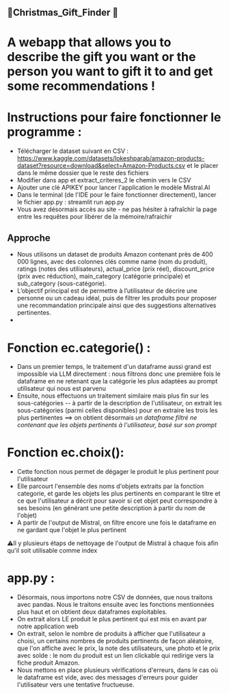 ## 🎄Christmas_Gift_Finder 🎁
# A webapp that allows you to describe the gift you want or the person you want to gift it to and get some recommendations !

# Instructions pour faire fonctionner le programme :
- Télécharger le dataset suivant en CSV : https://www.kaggle.com/datasets/lokeshparab/amazon-products-dataset?resource=download&select=Amazon-Products.csv et le placer dans le même dossier que le reste des fichiers
- Modifier dans app et extract_criteres_2 le chemin vers le CSV
- Ajouter une clé APIKEY pour lancer l'application le modèle Mistral.AI
- Dans le terminal (de l'IDE pour le faire fonctionner directement), lancer le fichier app.py : streamlit run app.py
- Vous avez désormais accès au site - ne pas hésiter à rafraîchir la page entre les requêtes pour libérer de la mémoire/rafraichir

## Approche 
- Nous utilisons un dataset de produits Amazon contenant près de 400 000 lignes, avec des colonnes clés comme name (nom du produit), ratings (notes des utilisateurs), actual_price (prix réel), discount_price (prix avec réduction), main_category (catégorie principale) et sub_category (sous-catégorie).
- L’objectif principal est de permettre à l’utilisateur de décrire une personne ou un cadeau idéal, puis de filtrer les produits pour proposer une recommandation principale ainsi que des suggestions alternatives pertinentes.
- 
# Fonction ec.categorie() :
- Dans un premier temps, le traitement d'un dataframe aussi grand est impossible via LLM directement : nous filtrons donc une première fois le dataframe en ne retenant que la catégorie les plus adaptées au prompt utilisateur qui nous est parvenu 
- Ensuite, nous effectuons un traitement similaire mais plus fin sur les sous-catégories -- à partir de la description de l'utilisateur, on extrait les sous-catégories (parmi celles disponibles) pour en extraire les trois les plus pertinentes ==> on obtient désormais *un dataframe filtré ne contenant que les objets pertinents à l'utilisateur, basé sur son prompt*

# Fonction ec.choix():
- Cette fonction nous permet de dégager le produit le plus pertinent pour l'utilisateur
- Elle parcourt l'ensemble des noms d'objets extraits par la fonction categorie, et garde les objets les plus pertinents en comparant le titre et ce que l'utilisateur a décrit pour savoir si cet objet peut correspondre à ses besoins (en générant une petite description à partir du nom de l'objet)
- A partir de l'output de Mistral, on filtre encore une fois le dataframe en ne gardant que l'objet le plus pertinent

⚠️Il y plusieurs étaps de nettoyage de l'output de Mistral à chaque fois afin qu'il soit utilisable comme index

# app.py :
- Désormais, nous importons notre CSV de données, que nous traitons avec pandas. Nous le traitons ensuite avec les fonctions mentionnées plus haut et on obtient deux dataframes exploitables.
- On extrait alors LE produit le plus pertinent qui est mis en avant par notre application web
- On extrait, selon le nombre de produits à afficher que l'utilisateur a choisi, un certains nombres de produits pertinents de façon aléatoire, que l'on affiche avec le prix, la note des utilisateurs, une photo et le prix avec solde : le nom du produit est un lien clickable qui redirige vers la fiche produit Amazon.
- Nous mettons en place plusieurs vérifications d'erreurs, dans le cas où le dataframe est vide, avec des messages d'erreurs pour guider l'utilisateur vers une tentative fructueuse.






